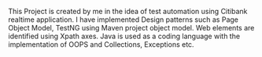 This Project is created by me in the idea of test automation using Citibank realtime application. 
I have implemented Design patterns such as Page Object Model, TestNG using Maven project object model.
Web elements are identified using Xpath axes.
Java is used as a coding language with the implementation of OOPS and Collections, Exceptions etc.
